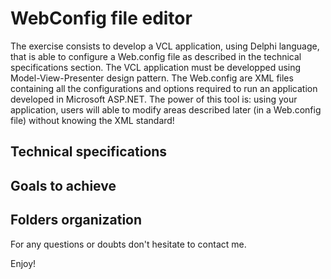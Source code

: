 # WebConfig file editor

The exercise consists to develop a VCL application, using Delphi language, that is able to configure a Web.config file as described in the technical specifications section. The VCL application must be developped using Model-View-Presenter design pattern. The Web.config are XML files containing all the configurations and options required to run an application developed in Microsoft ASP.NET. The power of this tool is: using your application, users will able to modify areas described later (in a Web.config file) without knowing the XML standard!


Technical specifications
------------------------


Goals to achieve
----------------


Folders organization
--------------------



For any questions or doubts don't hesitate to contact me.

Enjoy!
